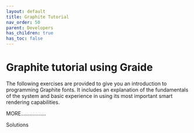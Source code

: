 ```yaml
---
layout: default
title: Graphite Tutorial
nav_order: 50
parent: Developers
has_children: true
has_toc: false
---
```


# Graphite tutorial using Graide

The following exercises are provided to give you an introduction to programming Graphite fonts. It includes an explanation of the fundamentals of the system and basic experience in using its most important smart rendering capabilities.

MORE.................

Solutions